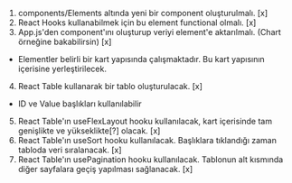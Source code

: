 1. components/Elements altında yeni bir component oluşturulmalı. [x]
2. React Hooks kullanabilmek için bu element functional olmalı. [x]
3. App.js'den component'ını oluşturup veriyi element'e aktarılmalı. (Chart örneğine bakabilirsin) [x]
- Elementler belirli bir kart yapısında çalışmaktadır. Bu kart yapısının içerisine yerleştirilecek.
4. React Table kullanarak bir tablo oluşturulacak. [x]
- ID ve Value başlıkları kullanılabilir
5. React Table'ın useFlexLayout hooku kullanılacak, kart içerisinde tam genişlikte ve yükseklikte[?] olacak. [x]
6. React Table'ın useSort hooku kullanılacak. Başlıklara tıklandığı zaman tabloda veri sıralanacak. [x]
7. React Table'ın usePagination hooku kullanılacak. Tablonun alt kısmında diğer sayfalara geçiş yapılması sağlanacak. [x]